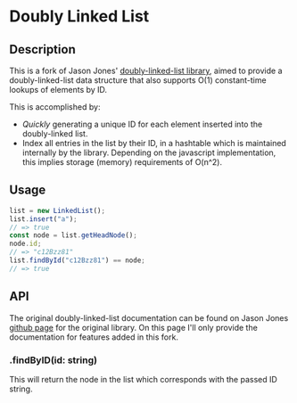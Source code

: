 # Doubly Linked List

## Description

This is a fork of Jason Jones' [doubly-linked-list library](https://github.com/jasonsjones/doubly-linked-list), aimed to provide a doubly-linked-list data structure that also supports O(1) constant-time lookups of elements by ID.  

This is accomplished by:

- _Quickly_ generating a unique ID for each element inserted into the doubly-linked list.
- Index all entries in the list by their ID, in a hashtable which is maintained internally by the library. Depending on the javascript implementation, this implies storage (memory) requirements of O(n^2).

## Usage
```javascript
list = new LinkedList();
list.insert("a");
// => true
const node = list.getHeadNode();
node.id;
// => "c12Bzz81"
list.findById("c12Bzz81") == node;
// => true
```

## API

The original doubly-linked-list documentation can be found on Jason Jones [github page](https://github.com/jasonsjones/doubly-linked-list) for the original library. On this page I'll only provide the documentation for features added in this fork.

### .findByID(id: string)
This will return the node in the list which corresponds with the passed ID string. 
